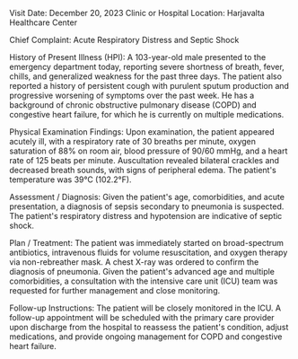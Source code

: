  Visit Date: December 20, 2023
Clinic or Hospital Location: Harjavalta Healthcare Center

Chief Complaint: Acute Respiratory Distress and Septic Shock

History of Present Illness (HPI): A 103-year-old male presented to the emergency department today, reporting severe shortness of breath, fever, chills, and generalized weakness for the past three days. The patient also reported a history of persistent cough with purulent sputum production and progressive worsening of symptoms over the past week. He has a background of chronic obstructive pulmonary disease (COPD) and congestive heart failure, for which he is currently on multiple medications.

Physical Examination Findings: Upon examination, the patient appeared acutely ill, with a respiratory rate of 30 breaths per minute, oxygen saturation of 88% on room air, blood pressure of 90/60 mmHg, and a heart rate of 125 beats per minute. Auscultation revealed bilateral crackles and decreased breath sounds, with signs of peripheral edema. The patient's temperature was 39°C (102.2°F).

Assessment / Diagnosis: Given the patient's age, comorbidities, and acute presentation, a diagnosis of sepsis secondary to pneumonia is suspected. The patient's respiratory distress and hypotension are indicative of septic shock.

Plan / Treatment: The patient was immediately started on broad-spectrum antibiotics, intravenous fluids for volume resuscitation, and oxygen therapy via non-rebreather mask. A chest X-ray was ordered to confirm the diagnosis of pneumonia. Given the patient's advanced age and multiple comorbidities, a consultation with the intensive care unit (ICU) team was requested for further management and close monitoring.

Follow-up Instructions: The patient will be closely monitored in the ICU. A follow-up appointment will be scheduled with the primary care provider upon discharge from the hospital to reassess the patient's condition, adjust medications, and provide ongoing management for COPD and congestive heart failure.